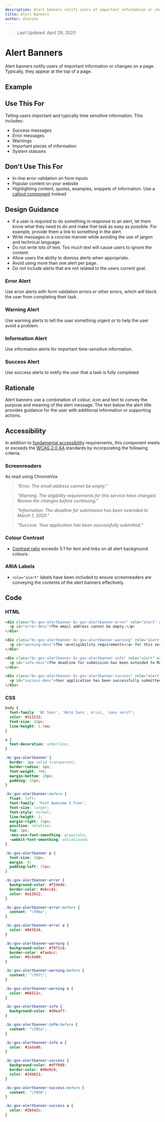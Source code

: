```yaml
---
description: Alert banners notify users of important information or changes on a page.
title: Alert Banners
author: dlevine
---
```


> Last Updated: April 29, 2020

# Alert Banners
Alert banners notify users of important information or changes on a page. Typically, they appear at the top of a page.

## Example
<component-preview path="components/alert_banners/sample.html" height="400px" width="800px"> </component-preview>

## Use This For
Telling users important and typically time sensitive information. This includes:

- Success messages
- Error messages
- Warnings
- Important pieces of information
- System statuses

## Don't Use This For
- In-line error validation on form inputs
- Popular content on your website
- Highlighting content, quotes, examples, snippets of information. Use a [callout component](https://developer.gov.bc.ca/Design-System/Callout) instead

## Design Guidance
- If a user is required to do something in response to an alert, let them know what they need to do and make that task as easy as possible. For example, provide them a link to something in the alert.
- Write messages in a concise manner while avoiding the use of jargon and technical language.
- Do not write lots of text. Too much text will cause users to ignore the content.
- Allow users the ability to dismiss alerts when appropriate.
- Avoid using more than one alert per page.
- Do not include alerts that are not related to the users current goal.

### Error Alert
Use error alerts with form validation errors or other errors, which will block the user from completing their task.

### Warning Alert
Use warning alerts to tell the user something urgent or to help the user avoid a problem.

### Information Alert
Use information alerts for important time-sensitive information.

### Success Alert
Use success alerts to notify the user that a task is fully completed

## Rationale
Alert banners use a combination of colour, icon and text to convey the purpose and meaning of the alert message. The text below the alert title provides guidance for the user with additional information or supporting actions.

## Accessibility
In addition to [fundamental accessibility](https://developer.gov.bc.ca/Design-System/Accessibility) requirements, this component meets or exceeds the [WCAG 2.0 AA](https://www.w3.org/TR/WCAG20/) standards by incorporating the following criteria.

### Screenreaders
As read using ChromeVox

> *"Error. The email address cannot be empty."*

> *"Warning. The eligibility requirements for this service have changed. Review the changes before continuing."*

> *"Information. The deadline for submission has been extended to March 1, 2020."*

> *"Success. Your application has been successfully submitted."*

### Colour Contrast
- [Contrast ratio](https://webaim.org/resources/contrastchecker/) exceeds 5:1 for text and links on all alert background colours.

### ARIA Labels
- `role="alert"` labels have been included to ensure screenreaders are conveying the contents of the alert banners effectively.

## Code
### HTML
```html
<div class="bc-gov-alertbanner bc-gov-alertbanner-error" role="alert" aria-labelledby="error" aria-describedby="error-desc">
  <p id="error-desc">The email address cannot be empty.</p>
</div>

<div class="bc-gov-alertbanner bc-gov-alertbanner-warning" role="alert" aria-labelledby="warning" aria-describedby="warning-desc">
  <p id="warning-desc">The <a>eligibility requirements</a> for this service have changed. Review the changes before continuing.</p>
</div>

<div class="bc-gov-alertbanner bc-gov-alertbanner-info" role="alert" aria-labelledby="info" aria-describedby="info-desc">
  <p id="info-desc">The deadline for submission has been extended to March 1, 2020.</p>
</div>

<div class="bc-gov-alertbanner bc-gov-alertbanner-success" role="alert" aria-labelledby="success" aria-describedby="success-desc">
  <p id="success-desc">Your application has been successfully submitted.</p>
</div>
```

### CSS
```css
body {
  font-family: 'BC Sans', 'Noto Sans', Arial, 'sans serif';
  color: #313132;
  font-size: 16px;
  line-height: 1.5em;
}

a {
  text-decoration: underline;
}

.bc-gov-alertbanner {
  border: 1px solid transparent;
  border-radius: 4px;
  font-weight: 700;
  margin-bottom: 20px;
  padding: 15px;
}

.bc-gov-alertbanner:before {
  float: left;
  font-family: 'Font Awesome 5 Free';
  font-size: larger;
  font-style: normal;
  line-height: 1;
  margin-right: 10px;
  position: relative;
  top: 3px;
  -moz-osx-font-smoothing: grayscale;
  -webkit-font-smoothing: antialiased;
}

.bc-gov-alertbanner p {
  font-size: 18px;
  margin: 0;
  padding-left: 35px;
}

.bc-gov-alertbanner-error {
  background-color: #f2dede;
  border-color: #ebccd1;
  color: #a12622;
}

.bc-gov-alertbanner-error:before {
  content: "\f06a";
}

.bc-gov-alertbanner-error a {
  color: #843534;
}

.bc-gov-alertbanner-warning {
  background-color: #f9f1c6;
  border-color: #faebcc;
  color: #6c4a00;
}

.bc-gov-alertbanner-warning:before {
  content: "\f071";
}

.bc-gov-alertbanner-warning a {
  color: #66512c;
}

.bc-gov-alertbanner-info {
  background-color: #d9eaf7;
}

.bc-gov-alertbanner-info:before {
  content: "\f05a";
}

.bc-gov-alertbanner-info a {
  color: #1a5a96;
}

.bc-gov-alertbanner-success {
  background-color: #dff0d8;
  border-color: #d6e9c6;
  color: #2d4821;
}

.bc-gov-alertbanner-success:before {
  content: "\f058";
}

.bc-gov-alertbanner-success a {
  color: #2b542c;
}
```
